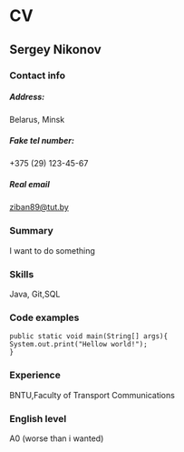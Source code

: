 # CV

## Sergey Nikonov

### Contact info
##### Address:  
Belarus, Minsk
##### Fake tel number: 
+375 (29) 123-45-67
##### Real email
ziban89@tut.by

### Summary
I want to do something

### Skills
Java, Git,SQL

### Code examples
```
public static void main(String[] args){
System.out.print("Hellow world!");
}
```
 
### Experience
BNTU,Faculty of Transport Communications

### English level
A0 (worse than i wanted)

